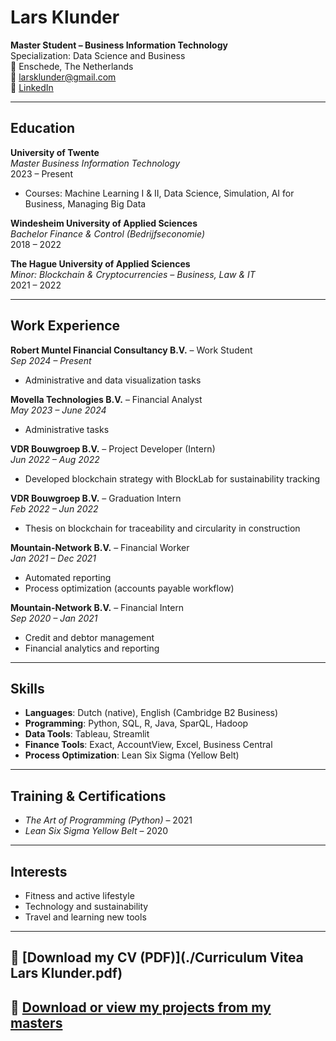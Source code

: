 # Lars Klunder

**Master Student – Business Information Technology**  
Specialization: Data Science and Business  
📍 Enschede, The Netherlands  
📧 larsklunder@gmail.com  
🔗 [LinkedIn](https://www.linkedin.com/in/larsklunder)

---

## Education

**University of Twente**  
*Master Business Information Technology*  
2023 – Present  
- Courses: Machine Learning I & II, Data Science, Simulation, AI for Business, Managing Big Data

**Windesheim University of Applied Sciences**  
*Bachelor Finance & Control (Bedrijfseconomie)*  
2018 – 2022

**The Hague University of Applied Sciences**  
*Minor: Blockchain & Cryptocurrencies – Business, Law & IT*  
2021 – 2022

---

## Work Experience

**Robert Muntel Financial Consultancy B.V.** – Work Student  
*Sep 2024 – Present*  
- Administrative and data visualization tasks

**Movella Technologies B.V.** – Financial Analyst  
*May 2023 – June 2024*  
- Administrative tasks

**VDR Bouwgroep B.V.** – Project Developer (Intern)  
*Jun 2022 – Aug 2022*  
- Developed blockchain strategy with BlockLab for sustainability tracking

**VDR Bouwgroep B.V.** – Graduation Intern  
*Feb 2022 – Jun 2022*  
- Thesis on blockchain for traceability and circularity in construction

**Mountain-Network B.V.** – Financial Worker  
*Jan 2021 – Dec 2021*  
- Automated reporting  
- Process optimization (accounts payable workflow)

**Mountain-Network B.V.** – Financial Intern  
*Sep 2020 – Jan 2021*  
- Credit and debtor management  
- Financial analytics and reporting

---

## Skills

- **Languages**: Dutch (native), English (Cambridge B2 Business)
- **Programming**: Python, SQL, R, Java, SparQL, Hadoop
- **Data Tools**: Tableau, Streamlit
- **Finance Tools**: Exact, AccountView, Excel, Business Central
- **Process Optimization**: Lean Six Sigma (Yellow Belt)

---

## Training & Certifications

- *The Art of Programming (Python)* – 2021  
- *Lean Six Sigma Yellow Belt* – 2020

---

## Interests

- Fitness and active lifestyle  
- Technology and sustainability  
- Travel and learning new tools

---

## 📄 [Download my CV (PDF)](./Curriculum Vitea Lars Klunder.pdf)
## 📄 [Download or view my projects from my masters](./projects/)

